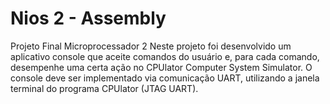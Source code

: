 # Nios 2 - Assembly
Projeto Final Microprocessador 2 
Neste projeto foi desenvolvido um aplicativo console que aceite comandos do
usuário e, para cada comando, desempenhe uma certa ação no CPUlator Computer System
Simulator. O console deve ser implementado via comunicação UART, utilizando a janela terminal
do programa CPUlator (JTAG UART).
